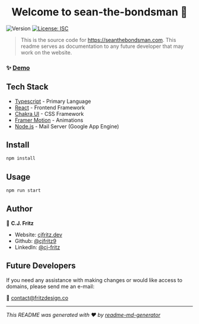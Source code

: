 <h1 align="center">Welcome to sean-the-bondsman 👋</h1>
<p>
  <img alt="Version" src="https://img.shields.io/badge/version-1.0.0-blue.svg?cacheSeconds=2592000" />
  <a href="#" target="_blank">
    <img alt="License: ISC" src="https://img.shields.io/badge/License-ISC-yellow.svg" />
  </a>
</p>

> This is the source code for https://seanthebondsman.com. This readme serves as documentation to any future developer that may work on the website.

### ✨ [Demo](https://development-topekabailbonds.netlify.app)

## Tech Stack

* [Typescript](https://www.typescriptlang.org) - Primary Language
* [React](https://react.dev) - Frontend Framework
* [Chakra UI](https://chakra-ui.com/getting-started) - CSS Framework
* [Framer Motion](https://chakra-ui.com/getting-started/with-framer) - Animations
* [Node.js](https://www.nodejs.org) - Mail Server (Google App Engine)

## Install

```sh
npm install
```

## Usage

```sh
npm run start
```

## Author

👤 **C.J. Fritz**

* Website: [cjfritz.dev](https://cjfritz.dev)
* Github: [@cjfritz9](https://github.com/cjfritz9)
* LinkedIn: [@cj-fritz](https://linkedin.com/in/cj-fritz)

## Future Developers

If you need any assistance with making changes or would like access to domains, please send me an e-mail: 

📧 contact@fritzdesign.co

***
_This README was generated with ❤️ by [readme-md-generator](https://github.com/kefranabg/readme-md-generator)_
